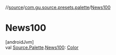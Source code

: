 //[source](../../index.md)/[com.gu.source.presets.palette](index.md)/[News100](-news100.md)

# News100

[androidJvm]\
val [Source.Palette](../com.gu.source/-source/-palette/index.md).[News100](-news100.md): [Color](https://developer.android.com/reference/kotlin/androidx/compose/ui/graphics/Color.html)

